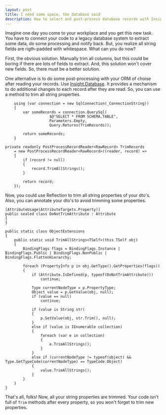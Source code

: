 ```yaml
---
layout: post
title: I need some space, the database said
description: How to select and post-process database records with Insight.Database
---
```


Imagine one day you come to your workplace and you get this new task. You have to connect your code to a legacy database system to extract some data, do some processing and notify back. But, you realize all string fields are rigth-padded with whitespace. What can you do now?

First, the obvious solution. Manually trim all columns, but this could be boring if there are lots of fields to extract. And, this solution won't cover new fields. So, there must be a better solution.

One alternative is to do some post-processing with your ORM of choise after reading your records. Use [Insight.Database](https://github.com/jonwagner/Insight.Database). It provides a mechanism to do additional changes to each record after they are read. So, you can use a method to trim all string properties.

        using (var connection = new SqlConnection(_ConnectionString))
        {
            var someRecords = connection.QuerySql(
                        $@"SELECT * FROM SCHEMA.TABLE",
                        Parameters.Empty,
                        Query.Returns(TrimRecords));

            return someRecords;
        }

    private readonly PostProcessRecordReader<RawRecord> TrimRecords
        = new PostProcessRecordReader<RawRecord>((reader, record) =>
        {
            if (record != null)
            {
                record.TrimAllStrings();
            }

            return record;
        });

Now, you could use Reflection to trim all string properties of your dto's. Also, you can annotate your dto's to avoid trimming some properties.

    [AttributeUsage(AttributeTargets.Property)]
    public sealed class DoNotTrimAttribute : Attribute
    {
    }

    public static class ObjectExtensions
    {
        public static void TrimAllStrings<TSelf>(this TSelf obj)
        {
            BindingFlags flags = BindingFlags.Instance | BindingFlags.Public | BindingFlags.NonPublic | BindingFlags.FlattenHierarchy;

            foreach (PropertyInfo p in obj.GetType().GetProperties(flags))
            {
                if (Attribute.IsDefined(p, typeof(DoNotTrimAttribute)))
                    continue;

                Type currentNodeType = p.PropertyType;
                Object value = p.GetValue(obj, null);
                if (value == null)
                    continue;

                if (value is String str)
                {
                    p.SetValue(obj, str.Trim(), null);
                }
                else if (value is IEnumerable collection)
                {
                    foreach (var e in collection)
                    {
                        e.TrimAllStrings();
                    }
                }
                else if (currentNodeType != typeof(object) && Type.GetTypeCode(currentNodeType) == TypeCode.Object)
                {
                    value.TrimAllStrings();
                }
            }
        }
    }

That's all, folks! Now, all your string properties are trimmed. Your code isn't full of `Trim` methods after every property, so you won't forget to trim new properties.